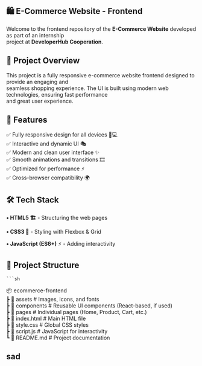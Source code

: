 ## 🛍️ E-Commerce Website - Frontend

Welcome to the frontend repository of the **E-Commerce Website** developed as part of an internship      
project at **DeveloperHub Cooperation**.       

## 🚀 Project Overview

This project is a fully responsive e-commerce website frontend designed to provide an engaging and         
seamless shopping experience. The UI is built using modern web technologies, ensuring fast performance        
and great user experience.

## 🎨 Features

✅ Fully responsive design for all devices 📱💻          
✅ Interactive and dynamic UI 🎭         
✅ Modern and clean user interface ✨         
✅ Smooth animations and transitions 🎞️      
✅ Optimized for performance ⚡          
✅ Cross-browser compatibility 🌍          

## 🛠️ Tech Stack         

**• HTML5 🏗️** - Structuring the web pages        

**• CSS3 🎨** - Styling with Flexbox & Grid        

**• JavaScript (ES6+)** ⚡ - Adding interactivity      

## 📂 Project Structure         
    ```sh
  📦 ecommerce-frontend     
   ┣ 📂 assets          # Images, icons, and fonts        
   ┣ 📂 components      # Reusable UI components (React-based, if used)       
   ┣ 📂 pages          # Individual pages (Home, Product, Cart, etc.)       
   ┣ 📜 index.html     # Main HTML file      
   ┣ 📜 style.css      # Global CSS styles       
   ┣ 📜 script.js      # JavaScript for interactivity       
   ┗ 📜 README.md      # Project documentation
     
## sad
